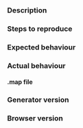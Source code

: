 <!-- PLEASE FILL OUT THE FOLLOWING INFORMATION -->
### Description
<!-- Describe the problem / suggestion in a few words -->

### Steps to reproduce
<!-- What should I do to reproduce the issue? -->

### Expected behaviour
<!-- Tell me what do you expect to happen -->

### Actual behaviour
<!-- Tell me what actually happens -->

#### .map file
<!-- Attach archived .map file (zip archive) so I can see what is the problem -->

### Generator version
<!-- Version is displayed in the page title -->

### Browser version
<!-- Populate with browser name and its version -->
